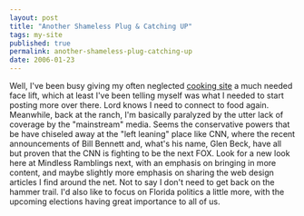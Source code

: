 ```yaml
---
layout: post
title: "Another Shameless Plug & Catching UP"
tags: my-site
published: true
permalink: another-shameless-plug-catching-up
date: 2006-01-23
---
```


Well, I've been busy giving my often neglected <a href="http://cookingwith.miklb.com">cooking site</a> a much needed face lift, which at least I've been telling myself was what I needed to start posting more over there.  Lord knows I need to connect to food again.  Meanwhile, back at the ranch, I'm basically paralyzed by the utter lack of coverage by the "mainstream" media.  Seems the conservative powers that be have chiseled away at the "left leaning" place like CNN, where the recent announcements of Bill Bennett and, what's his name, Glen Beck, have all but proven that the CNN is fighting to be the next FOX.
Look for a new look here at Mindless Ramblings next, with an emphasis on bringing in more content, and maybe slightly more emphasis on sharing the web design articles I find around the net.  Not to say I don't need to get back on the hammer trail.  I'd also like to focus on Florida politics a little more, with the upcoming elections having great importance to all of us.
